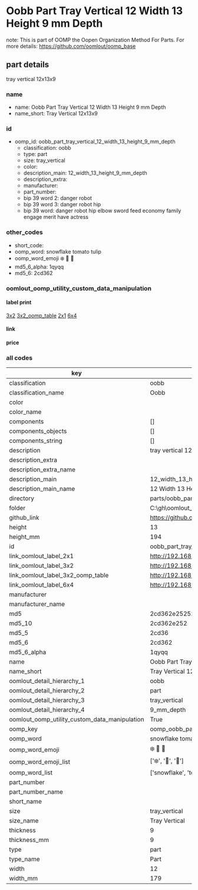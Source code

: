 # Oobb Part Tray Vertical 12 Width 13 Height 9 mm Depth  

note: This is part of OOMP the Oopen Organization Method For Parts. For more details: https://github.com/oomlout/oomp_base

##  part details
  



tray vertical 12x13x9



### name
* name: Oobb Part Tray Vertical 12 Width 13 Height 9 mm Depth
* name_short: Tray Vertical 12x13x9 
### id
* oomp_id: oobb_part_tray_vertical_12_width_13_height_9_mm_depth
  * classification: oobb
  * type: part
  * size: tray_vertical
  * color: 
  * description_main: 12_width_13_height_9_mm_depth
  * description_extra: 
  * manufacturer: 
  * part_number: 
  * bip 39 word 2: danger robot
  * bip 39 word 3: danger robot hip
  * bip 39 word: danger robot hip elbow sword feed economy family engage merit have actress

### other_codes
* short_code: 
* oomp_word: snowflake tomato tulip
* oomp_word_emoji :snowflake: :tomato: :tulip:
* md5_6_alpha: 1qyqq
* md5_6: 2cd362






### oomlout_oomp_utility_custom_data_manipulation
#### label print
[3x2](http://192.168.1.245:1112/?label=oomp%201qyqq)
[3x2_oomp_table](http://192.168.1.108:1112/?label=oomp%201qyqq)
[2x1](http://192.168.1.242:1112/?label=oomp%201qyqq)
[6x4](http://192.168.1.55:1112/?label=oomp%201qyqq)    

#### link

                              

#### price







### all codes 
| key | value |  
| --- | --- |  
| classification | oobb |  
| classification_name | Oobb |  
| color |  |  
| color_name |  |  
| components | [] |  
| components_objects | [] |  
| components_string | [] |  
| description | tray vertical 12x13x9 |  
| description_extra |  |  
| description_extra_name |  |  
| description_main | 12_width_13_height_9_mm_depth |  
| description_main_name | 12 Width 13 Height 9 mm Depth |  
| directory | parts/oobb_part_tray_vertical_12_width_13_height_9_mm_depth |  
| folder | C:\gh\oomlout_oobb_version_4_generated_parts\parts\oobb_part_tray_vertical_12_width_13_height_9_mm_depth |  
| github_link | https://github.com/oomlout/oomlout_oomp_part_src/tree/main/parts/oobb_part_tray_vertical_12_width_13_height_9_mm_depth |  
| height | 13 |  
| height_mm | 194 |  
| id | oobb_part_tray_vertical_12_width_13_height_9_mm_depth |  
| link_oomlout_label_2x1 | http://192.168.1.242:1112/?label=oomp%201qyqq |  
| link_oomlout_label_3x2 | http://192.168.1.245:1112/?label=oomp%201qyqq |  
| link_oomlout_label_3x2_oomp_table | http://192.168.1.108:1112/?label=oomp%201qyqq |  
| link_oomlout_label_6x4 | http://192.168.1.55:1112/?label=oomp%201qyqq |  
| manufacturer |  |  
| manufacturer_name |  |  
| md5 | 2cd362e2525288c552ee2472d7eec9bb |  
| md5_10 | 2cd362e252 |  
| md5_5 | 2cd36 |  
| md5_6 | 2cd362 |  
| md5_6_alpha | 1qyqq |  
| name | Oobb Part Tray Vertical 12 Width 13 Height 9 mm Depth |  
| name_short | Tray Vertical 12x13x9  |  
| oomlout_detail_hierarchy_1 | oobb |  
| oomlout_detail_hierarchy_2 | part |  
| oomlout_detail_hierarchy_3 | tray_vertical |  
| oomlout_detail_hierarchy_4 | 9_mm_depth |  
| oomlout_oomp_utility_custom_data_manipulation | True |  
| oomp_key | oomp_oobb_part_tray_vertical_12_width_13_height_9_mm_depth |  
| oomp_word | snowflake tomato tulip |  
| oomp_word_emoji | :snowflake: :tomato: :tulip: |  
| oomp_word_emoji_list | [':snowflake:', ':tomato:', ':tulip:'] |  
| oomp_word_list | ['snowflake', 'tomato', 'tulip'] |  
| part_number |  |  
| part_number_name |  |  
| short_name |  |  
| size | tray_vertical |  
| size_name | Tray Vertical |  
| thickness | 9 |  
| thickness_mm | 9 |  
| type | part |  
| type_name | Part |  
| width | 12 |  
| width_mm | 179 |  

